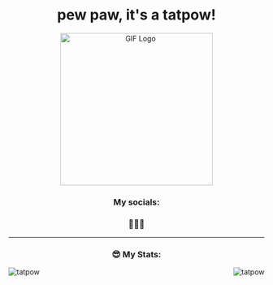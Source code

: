 <h1 align="center">pew paw, it's a tatpow!</h1>

<p align="center">
  <a href="https://tatpow.github.io">
    <img align="center" src="assets/logo.gif" width="300" alt="GIF Logo"/>
  </a>
</p>

<h3 align="center">My socials:<h3>
<p align="center">🤫🧏‍♂️</p>

---

<h3 align="center">😎 My Stats:</h3>

<p><img align="left" src="https://github-readme-stats.vercel.app/api/top-langs?username=tatpow&show_icons=true&locale=en&layout=compact&theme=github_dark&hide_border=true" alt="tatpow" /></p>

<p><img align="right" src="https://github-readme-stats.vercel.app/api?username=tatpow&show_icons=true&locale=en&theme=github_dark&hide_border=true" alt="tatpow" /></p>
